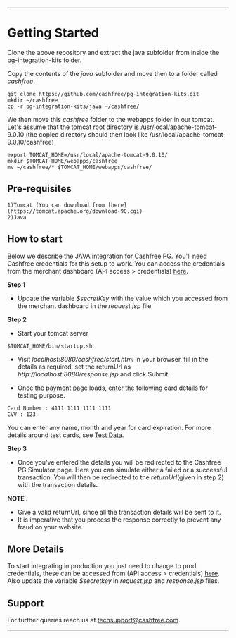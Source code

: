 
*****************************************************************************************

# Getting Started
Clone the above repository and extract the java subfolder from inside the pg-integration-kits folder.

Copy the contents of the *java* subfolder and move then to a folder called *cashfree*.

```
git clone https://github.com/cashfree/pg-integration-kits.git
mkdir ~/cashfree
cp -r pg-integration-kits/java ~/cashfree/
```
We then move this *cashfree* folder to the webapps folder in our tomcat. Let's assume that the tomcat root directory is  /usr/local/apache-tomcat-9.0.10 (the copied directory should then look like  /usr/local/apache-tomcat-9.0.10/cashfree) 

```
export TOMCAT_HOME=/usr/local/apache-tomcat-9.0.10/
mkdir $TOMCAT_HOME/webapps/cashfree
mv ~/cashfree/* $TOMCAT_HOME/webapps/cashfree/
```

## Pre-requisites

```
1)Tomcat (You can download from [here](https://tomcat.apache.org/download-90.cgi) 
2)Java

```

## How to start

Below we describe the JAVA integration for Cashfree PG. You'll need Cashfree credentials for this setup to work. You can access the credentials from the merchant dashboard (API access > credentials) [here](https://test.gocashfree.com/merchant/pg#api-key).

**Step 1**

  - Update the variable *$secretKey* with the value which you accessed from the merchant dashboard in the *request.jsp* file

**Step 2**
  - Start your tomcat server 
  ```
  $TOMCAT_HOME/bin/startup.sh
  ```
  - Visit *localhost:8080/cashfree/start.html* in your browser, fill in the details as required, set the returnUrl as *http://localhost:8080/response.jsp* and click Submit.

  - Once the payment page loads, enter the following card details for testing purpose. 
  
  ```
  Card Number : 4111 1111 1111 1111
  CVV : 123
  ```
  You can enter any name, month and year for card expiration. For more details around test cards, see [Test Data](https://docs.cashfree.com/docs/resources/#test-data).

**Step 3**

  - Once you've entered the details you will be redirected to the Cashfree PG Simulator page. Here you can simulate either a failed or a successful transaction. You will then be redirected to the *returnUrl*(given in step 2) with the transaction details.

**NOTE :** 

- Give a valid returnUrl, since all the transaction details will be sent to it.
- It is imperative that you process the response correctly to prevent any fraud on your website. 

## More Details

To start integrating in production you just need to change to prod credentials, these can be accessed from (API access > credentials) [here](https://merchant.cashfree.com/merchant/pg#api-key). Also update the variable *$secretkey* in *request.jsp* and *response.jsp* files.


## Support

For further queries reach us at [techsupport@cashfree.com](techsupport@cashfree.com). 

*****************************************************************************************

